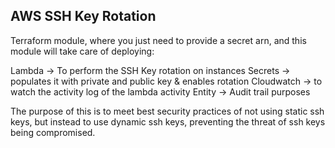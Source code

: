 ## AWS SSH Key Rotation

Terraform module, where you just need to provide a secret arn, and this module will take care of deploying:

Lambda -> To perform the SSH Key rotation on instances
Secrets -> populates it with private and public key & enables rotation
Cloudwatch -> to watch the activity log of the lambda activity
Entity -> Audit trail purposes


The purpose of this is to meet best security practices of not using static ssh keys, but instead to use dynamic ssh keys, preventing the threat of ssh keys being compromised.